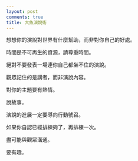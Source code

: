 ```yaml
---
layout: post
comments: true
title: 大魚演說術
---
```




想想你的演說對世界有什麼幫助，而非對你自己的好處。

時間是不可再生的資源，請尊重時間。

絕對不要發表一場連你自己都坐不住的演說。

觀眾記住的是講者，而非演說內容。

對你的主題要有熱情。

說故事。

演說的進展一定要導向行動號召。

如果你自認已經排練夠了，再排練一次。

盡可能與觀眾溝通。

要有趣。

